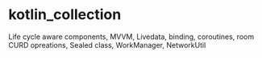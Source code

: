 # kotlin_collection
Life cycle aware components, MVVM, Livedata, binding, coroutines, room CURD opreations,
Sealed class, WorkManager, NetworkUtil
